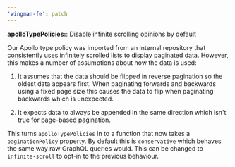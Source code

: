 ```yaml
---
'wingman-fe': patch
---
```


**apolloTypePolicies:**: Disable infinite scrolling opinions by default

Our Apollo type policy was imported from an internal repository that consistently uses infinitely scrolled lists to display paginated data. However, this makes a number of assumptions about how the data is used:

1. It assumes that the data should be flipped in reverse pagination so the oldest data appears first. When paginating forwards and backwards using a fixed page size this causes the data to flip when paginating backwards which is unexpected.

2. It expects data to always be appended in the same direction which isn't true for page-based pagination.

This turns `apolloTypePolicies` in to a function that now takes a `paginationPolicy` property. By default this is `conservative` which behaves the same way raw GraphQL queries would. This can be changed to `infinite-scroll` to opt-in to the previous behaviour.
